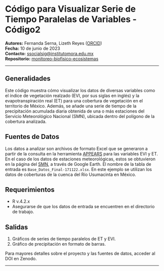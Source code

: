 # Código para Visualizar Serie de Tiempo Paralelas de Variables - Código2

**Autores:** Fernanda Serna, Lizeth Reyes ([ORCID](https://orcid.org/0009-0004-2110-4877))  
**Fecha:** 10 de junio de 2023  
**Contacto:** ssocialsig@institutomora.edu.mx  
**Repositorio:** [monitoreo-biofisico-ecosistemas](https://github.com/LizethMReyes/monitoreo-biofisico-ecosistemas?tab=readme-ov-file)  

---

## Generalidades
Este código muestra cómo visualizar los datos de diversas variables como el índice de vegetación realzado (EVI, por sus siglas en inglés) y la evapotranspiración real (ET) para una cobertura de vegetación en el territorio de México. Además, se añade una serie de tiempo de la precipitación acumulada diaria obtenida de una o más estaciones del Servicio Meteorológico Nacional (SMN), ubicada dentro del polígono de la cobertura analizada.

## Fuentes de Datos
Los datos a analizar son archivos de formato Excel que se generaron a partir de la consulta en la herramienta [APPEARS](https://appeears.earthdatacloud.nasa.gov/) para las variables EVI y ET. En el caso de los datos de estaciones meteorológicas, estos se obtuvieron en la página del [SMN](https://smn.conagua.gob.mx/es/climatologia/informacion-climatologica/informacion-estadistica-climatologica), a través de Google Earth. El nombre de la tabla de entrada es `Base_Datos_Final-171122.xlsx`. En este ejemplo se utilizan los datos de coberturas de la cuenca del Río Usumacinta en México.

## Requerimientos
- R v.4.2.x
- Asegurarse de que los datos de entrada se encuentren en el directorio de trabajo.

## Salidas
1. Gráficos de series de tiempo paralelos de ET y EVI.
2. Gráfico de precipitación en formato de barras.

Para mayores detalles sobre el proyecto y las fuentes de datos, acceder al DOI en Zenodo.

---
